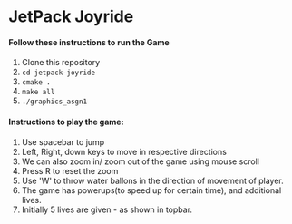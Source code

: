 # JetPack Joyride

#### Follow these instructions to run the Game

1. Clone this repository
2. `cd jetpack-joyride `
3. `cmake .`
4. `make all`
5. `./graphics_asgn1`


#### Instructions to play the game:

1. Use spacebar to jump
2. Left, Right, down keys to move in respective directions
3. We can also zoom in/ zoom out of the game using mouse scroll
4. Press R to reset the zoom
5. Use 'W' to throw water ballons in the direction of movement of player.
6. The game has powerups(to speed up for certain time), and additional lives.
7. Initially 5 lives are given - as shown in topbar.
